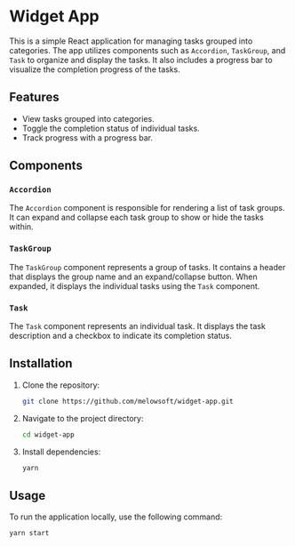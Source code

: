 # Widget App

This is a simple React application for managing tasks grouped into categories. The app utilizes components such as `Accordion`, `TaskGroup`, and `Task` to organize and display the tasks. It also includes a progress bar to visualize the completion progress of the tasks.

## Features

- View tasks grouped into categories.
- Toggle the completion status of individual tasks.
- Track progress with a progress bar.

## Components

### `Accordion`

The `Accordion` component is responsible for rendering a list of task groups. It can expand and collapse each task group to show or hide the tasks within.

### `TaskGroup`

The `TaskGroup` component represents a group of tasks. It contains a header that displays the group name and an expand/collapse button. When expanded, it displays the individual tasks using the `Task` component.

### `Task`

The `Task` component represents an individual task. It displays the task description and a checkbox to indicate its completion status.

## Installation

1. Clone the repository:

    ```bash
    git clone https://github.com/melowsoft/widget-app.git
    ```

2. Navigate to the project directory:

    ```bash
    cd widget-app
    ```

3. Install dependencies:

    ```bash
    yarn 
    ```

## Usage

To run the application locally, use the following command:

```bash
yarn start
